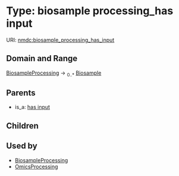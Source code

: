 
# Type: biosample processing_has input




URI: [nmdc:biosample_processing_has_input](https://microbiomedata/meta/biosample_processing_has_input)


## Domain and Range

[BiosampleProcessing](BiosampleProcessing.md) ->  <sub>0..*</sub> [Biosample](Biosample.md)

## Parents

 *  is_a: [has input](has_input.md)

## Children


## Used by

 * [BiosampleProcessing](BiosampleProcessing.md)
 * [OmicsProcessing](OmicsProcessing.md)
